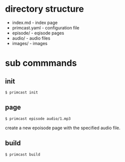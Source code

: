 

# directory structure

- index.md - index page
- primcast.yaml - configuration file
- episode/ - eqisode pages
- audio/   - audio files
- images/  - images



# sub commmands

## init

```console
$ primcast init
```

## page

```
$ primcast episode audio/1.mp3
```

create a new epoisode page with the specified audio file.


## build

```
$ primcast build
```



